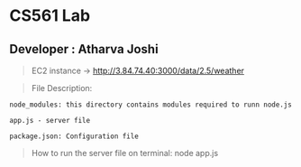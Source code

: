 # CS561 Lab 

## Developer : Atharva Joshi

  > EC2 instance -> http://3.84.74.40:3000/data/2.5/weather

  > File Description: 

    node_modules: this directory contains modules required to runn node.js
  
    app.js - server file

    package.json: Configuration file
    
  > How to run the server file on terminal: node app.js
